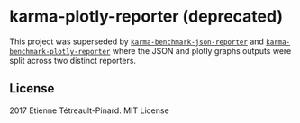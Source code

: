 # karma-plotly-reporter (deprecated)

This project was superseded by 
[`karma-benchmark-json-reporter`](https://github.com/etpinard/karma-benchmark-json-reporter) 
and [`karma-benchmark-plotly-reporter`](https://github.com/etpinard/karma-benchmark-plotly-reporter) where
the JSON and plotly graphs outputs were split across two distinct reporters.

## License

2017 Étienne Tétreault-Pinard. MIT License
